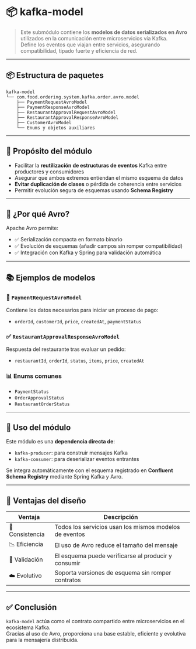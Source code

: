 # 📦 kafka-model

> Este submódulo contiene los **modelos de datos serializados en Avro** utilizados en la comunicación entre microservicios vía Kafka.  
Define los eventos que viajan entre servicios, asegurando compatibilidad, tipado fuerte y eficiencia de red.

---

## 📦 Estructura de paquetes

```text
kafka-model
└── com.food.ordering.system.kafka.order.avro.model
    ├── PaymentRequestAvroModel
    ├── PaymentResponseAvroModel
    ├── RestaurantApprovalRequestAvroModel
    ├── RestaurantApprovalResponseAvroModel
    ├── CustomerAvroModel
    └── Enums y objetos auxiliares
```

---

## 🧱 Propósito del módulo

- Facilitar la **reutilización de estructuras de eventos** Kafka entre productores y consumidores
- Asegurar que ambos extremos entiendan el mismo esquema de datos
- **Evitar duplicación de clases** o pérdida de coherencia entre servicios
- Permitir evolución segura de esquemas usando **Schema Registry**

---

## 🔄 ¿Por qué Avro?

Apache Avro permite:
- ✅ Serialización compacta en formato binario
- ✅ Evolución de esquemas (añadir campos sin romper compatibilidad)
- ✅ Integración con Kafka y Spring para validación automática

---

## 📚 Ejemplos de modelos

### 💸 `PaymentRequestAvroModel`
Contiene los datos necesarios para iniciar un proceso de pago:
- `orderId`, `customerId`, `price`, `createdAt`, `paymentStatus`

### ✅ `RestaurantApprovalResponseAvroModel`
Respuesta del restaurante tras evaluar un pedido:
- `restaurantId`, `orderId`, `status`, `items`, `price`, `createdAt`

### 📊 Enums comunes
- `PaymentStatus`
- `OrderApprovalStatus`
- `RestaurantOrderStatus`

---

## 🎯 Uso del módulo

Este módulo es una **dependencia directa de**:
- `kafka-producer`: para construir mensajes Kafka
- `kafka-consumer`: para deserializar eventos entrantes

Se integra automáticamente con el esquema registrado en **Confluent Schema Registry** mediante Spring Kafka y Avro.

---

## 🧠 Ventajas del diseño

| Ventaja | Descripción |
|--------|-------------|
| 🔄 Consistencia | Todos los servicios usan los mismos modelos de eventos |
| 📉 Eficiencia | El uso de Avro reduce el tamaño del mensaje |
| 🧪 Validación | El esquema puede verificarse al producir y consumir |
| ☁️ Evolutivo | Soporta versiones de esquema sin romper contratos |

---

## ✅ Conclusión

`kafka-model` actúa como el contrato compartido entre microservicios en el ecosistema Kafka.  
Gracias al uso de Avro, proporciona una base estable, eficiente y evolutiva para la mensajería distribuida.
